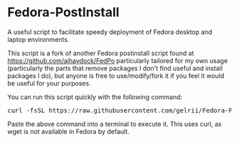 Fedora-PostInstall
==================

A useful script to facilitate speedy deployment of Fedora desktop and laptop environments.

This script is a fork of another Fedora postinstall script found at https://github.com/ajhaydock/FedPo particularly tailored for my own usage (particularly the parts that remove packages I don't find useful and install packages I do), but anyone is free to use/modify/fork it if you feel it would be useful for your purposes.

You can run this script quickly with the following command:
<pre>curl -fsSL https://raw.githubusercontent.com/gelrii/Fedora-Postinstall/master/Fedora.sh -o /tmp/Fedora.sh && sh /tmp/Fedora.sh</pre>

Paste the above command into a terminal to execute it. This uses curl, as wget is not available in Fedora by default.
